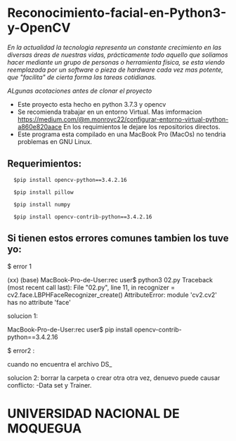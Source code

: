 

# Reconocimiento-facial-en-Python3-y-OpenCV


_En la actualidad la tecnologia representa un constante crecimiento en las diversas áreas de nuestras vidas, prácticamente todo aquello que solíamos hacer mediante un grupo de personas o herramienta física, se esta viendo reemplazada por un software o pieza de hardware cada vez mas potente, que "facilita" de cierta forma las tareas cotidianas._

_ALgunas acotaciones antes de clonar el proyecto_

- Este proyecto esta hecho en python 3.7.3 y opencv
- Se recomienda trabajar en un entorno Virtual. Mas imformacion https://medium.com/@m.monroyc22/configurar-entorno-virtual-python-a860e820aace En los requimientos le dejare los repositorios directos.
- Este programa esta compilado en una MacBook Pro (MacOs) no tendria problemas en GNU Linux.



## Requerimientos:

```
  $pip install opencv-python==3.4.2.16
  
  $pip install pillow

  $pip install numpy
  
  $pip install opencv-contrib-python==3.4.2.16
```



## Si tienen estos errores comunes tambien los tuve yo:

$ error 1

(xx) (base) MacBook-Pro-de-User:rec user$ python3 02.py
Traceback (most recent call last):
  File "02.py", line 11, in <module>
    recognizer = cv2.face.LBPHFaceRecognizer_create()
AttributeError: module 'cv2.cv2' has no attribute 'face'

solucion 1:

MacBook-Pro-de-User:rec user$ pip install opencv-contrib-python==3.4.2.16


$ error2 :

cuando no encuentra el archivo DS_

solucion 2:
borrar la carpeta o crear otra otra vez, denuevo puede causar conflicto: 
  -Data set y Trainer.
  
  
  
  
  
  # UNIVERSIDAD NACIONAL DE MOQUEGUA #
  







